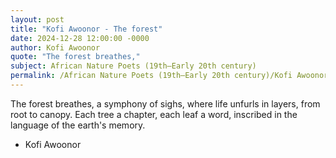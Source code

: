 ```yaml
---
layout: post
title: "Kofi Awoonor - The forest"
date: 2024-12-28 12:00:00 -0000
author: Kofi Awoonor
quote: "The forest breathes,"
subject: African Nature Poets (19th–Early 20th century)
permalink: /African Nature Poets (19th–Early 20th century)/Kofi Awoonor/Kofi Awoonor - The forest
---
```


The forest breathes,
         a symphony of sighs,
    where life unfurls in layers,
       from root to canopy.
   Each tree a chapter,
         each leaf a word,
   inscribed in the language
         of the earth's memory.

- Kofi Awoonor
